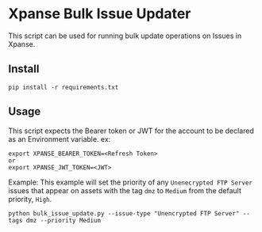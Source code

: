 # Xpanse Bulk Issue Updater

This script can be used for running bulk update operations on Issues in Xpanse.

## Install
```
pip install -r requirements.txt
```

## Usage
This script expects the Bearer token or JWT for the account to be declared as an Environment variable.
ex:
```
export XPANSE_BEARER_TOKEN=<Refresh Token>
or
export XPANSE_JWT_TOKEN=<JWT>
```

Example: 
This example will set the priority of any `Unenecrypted FTP Server` issues that appear on assets with the tag `dmz` to `Medium` from the default priority, `High`.
```
python bulk_issue_update.py --issue-type "Unencrypted FTP Server" --tags dmz --priority Medium
```

